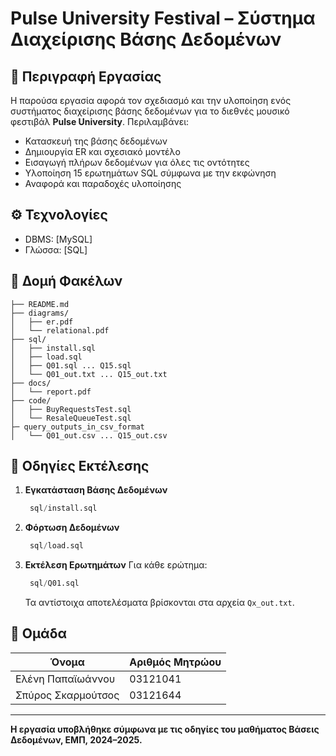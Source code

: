 # Pulse University Festival – Σύστημα Διαχείρισης Βάσης Δεδομένων

## 📝 Περιγραφή Εργασίας

Η παρούσα εργασία αφορά τον σχεδιασμό και την υλοποίηση ενός συστήματος διαχείρισης βάσης δεδομένων για το διεθνές μουσικό φεστιβάλ **Pulse University**. Περιλαμβάνει:

- Κατασκευή της βάσης δεδομένων 
- Δημιουργία ER και σχεσιακό μοντέλο
- Εισαγωγή πλήρων δεδομένων για όλες τις οντότητες
- Υλοποίηση 15 ερωτημάτων SQL σύμφωνα με την εκφώνηση
- Αναφορά και παραδοχές υλοποίησης

## ⚙️ Τεχνολογίες

- DBMS: [MySQL]
- Γλώσσα: [SQL]

## 📂 Δομή Φακέλων

```
├── README.md
├── diagrams/
│   ├── er.pdf
│   └── relational.pdf
├── sql/
│   ├── install.sql
│   ├── load.sql
│   ├── Q01.sql ... Q15.sql
│   └── Q01_out.txt ... Q15_out.txt
├── docs/
│   └── report.pdf
├── code/       
│   ├── BuyRequestsTest.sql     
│   └── ResaleQueueTest.sql
├─ query_outputs_in_csv_format
│   └── Q01_out.csv ... Q15_out.csv
```

## 🚀 Οδηγίες Εκτέλεσης

1. **Εγκατάσταση Βάσης Δεδομένων**
   ```sql
    sql/install.sql
   ```

2. **Φόρτωση Δεδομένων**
   ```sql
    sql/load.sql
   ```

3. **Εκτέλεση Ερωτημάτων**
   Για κάθε ερώτημα:
   ```sql
    sql/Q01.sql
   ```

   Τα αντίστοιχα αποτελέσματα βρίσκονται στα αρχεία `Qx_out.txt`.



## 👥 Ομάδα

| Όνομα               | Αριθμός Μητρώου |
|---------------------|-----------------|
| Ελένη Παπαϊωάννου   | 03121041        |
| Σπύρος Σκαρμούτσος  | 03121644        |


---

**Η εργασία υποβλήθηκε σύμφωνα με τις οδηγίες του μαθήματος Βάσεις Δεδομένων, ΕΜΠ, 2024–2025.**
